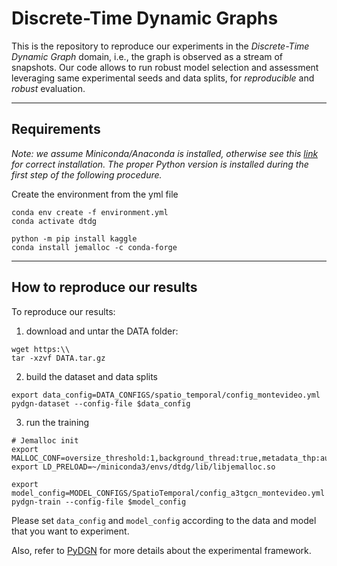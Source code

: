 # Discrete-Time Dynamic Graphs
This is the repository to reproduce our experiments in the *Discrete-Time Dynamic Graph* domain, i.e., the graph is observed as a stream of snapshots. Our code allows to run robust model selection and assessment leveraging same experimental seeds and data splits, for *reproducible* and *robust* evaluation.


---

## Requirements
_Note: we assume Miniconda/Anaconda is installed, otherwise see this [link](https://docs.conda.io/projects/conda/en/latest/user-guide/install/download.html) for correct installation. The proper Python version is installed during the first step of the following procedure._

Create the environment from the yml file
``` 
conda env create -f environment.yml
conda activate dtdg 

python -m pip install kaggle
conda install jemalloc -c conda-forge
```

---

## How to reproduce our results
To reproduce our results:

1) download and untar the DATA folder:
```
wget https:\\
tar -xzvf DATA.tar.gz
```

2) build the dataset and data splits
```
export data_config=DATA_CONFIGS/spatio_temporal/config_montevideo.yml
pydgn-dataset --config-file $data_config
```

3) run the training
```
# Jemalloc init
export MALLOC_CONF=oversize_threshold:1,background_thread:true,metadata_thp:auto,dirty_decay_ms:9000000000,muzzy_decay_ms:9000000000
export LD_PRELOAD=~/miniconda3/envs/dtdg/lib/libjemalloc.so

export model_config=MODEL_CONFIGS/SpatioTemporal/config_a3tgcn_montevideo.yml
pydgn-train --config-file $model_config
```

Please set ``data_config`` and ``model_config`` according to the data and model that you want to experiment.

Also, refer to [PyDGN](https://github.com/diningphil/PyDGN) for more details about the experimental framework.
